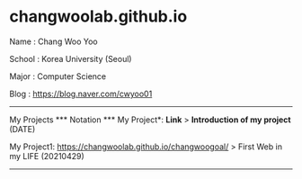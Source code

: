 # changwoolab.github.io
Name : Chang Woo Yoo

School : Korea University (Seoul)

Major : Computer Science

Blog : https://blog.naver.com/cwyoo01
________________________________________________________________________________
My Projects
*** Notation ***
My Project*: **Link** > **Introduction of my project** (DATE)

My Project1: https://changwoolab.github.io/changwoogoal/ > First Web in my LIFE (20210429)
________________________________________________________________________________
